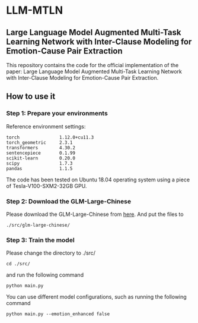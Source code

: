 # LLM-MTLN

## Large Language Model Augmented Multi-Task Learning Network with Inter-Clause Modeling for Emotion-Cause Pair Extraction
This repository contains the code for the official implementation of the paper: Large Language Model Augmented Multi-Task Learning Network with Inter-Clause Modeling for Emotion-Cause Pair Extraction. 

## How to use it
### Step 1: Prepare your environments
Reference environment settings:
```
torch               1.12.0+cu11.3
torch_geometric     2.3.1
transformers        4.30.2
sentencepiece       0.1.99
scikit-learn        0.20.0
scipy               1.7.3
pandas              1.1.5
```

The code has been tested on Ubuntu 18.04 operating system using a piece of Tesla-V100-SXM2-32GB GPU.

### Step 2: Download the GLM-Large-Chinese

Please download the GLM-Large-Chinese from [here](https://huggingface.co/THUDM/glm-large-chinese/tree/main). And put the files to
```
./src/glm-large-chinese/
```

### Step 3: Train the model
Please change the directory to ./src/
```
cd ./src/
```
and run the following command
```
python main.py
```
You can use different model configurations, such as running the following command
```
python main.py --emotion_enhanced false
```